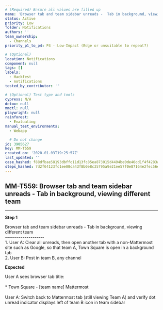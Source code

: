 ```yaml
---
# (Required) Ensure all values are filled up
name: 'Browser tab and team sidebar unreads -  Tab in background, viewing different team'
status: Active
priority: Low
folder: Notifications
authors: ''
team_ownership:
  - Channels
priority_p1_to_p4: P4 - Low-Impact (Edge or unsuitable to repeat?)

# (Optional)
location: Notifications
component: null
tags: []
labels:
  - Hackfest
  - notifications
tested_by_contributor: ''

# (Optional) Test type and tools
cypress: N/A
detox: null
mmctl: null
playwright: null
rainforest:
  - Evaluating
manual_test_environments:
  - Webapp

  # Do not change
id: 3905627
key: MM-T559
created_on: '2020-01-03T19:25:57Z'
last_updated: ''
case_hashed: f88dfbae58193dbffc11d13fc85ea873015d4404be0de46cd1f4f4283ae8202313ac98fa8f698597c1d9a6eda7eddf6f
steps_hashed: 7d2f04123fc1ee00ca43f8b0e8c35795a9e21ee57f0e87164e2fec56e81dfd6626512ce5a955fd2384dc2f6a89ddaa76
---
```


<!-- (Auto-generated) Based on frontmatter's "key" and "name" -->

## MM-T559: Browser tab and team sidebar unreads - Tab in background, viewing different team

---

**Step 1**

Browser tab and team sidebar unreads - Tab in background, viewing different team\
\--------------------\
1\. User A: Clear all unreads, then open another tab with a non-Mattermost site such as Google, so that team A, Town Square is open in a background tab\
2\. User B: Post in team B, any channel

**Expected**

User A sees browser tab title:\
\
\* Town Square - \[team name] Mattermost\
\
User A: Switch back to Mattermost tab (still viewing Team A) and verify dot unread indicator displays left of team B icon in team sidebar

